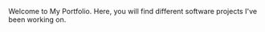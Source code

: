 Welcome to My Portfolio. Here, you will find different software projects I've been working on. 
<!DOCTYPE html> 
<html>  
   <head> 
      <meta charset = "utf-8"> 
      <title>My Portfolio</title> 
   </head> 
  
   <body> 
   </body> 
</html> 
